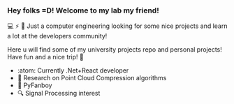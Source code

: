 ### Hey folks =D! Welcome to my lab my friend!

<!--
**Shothogun/Shothogun** is a ✨ _special_ ✨ repository because its `README.md` (this file) appears on your GitHub profile.
- 🌱 I’m currently learning ...
- 👯 I’m looking to collaborate on ...
- 🤔 I’m looking for help with ...
- 💬 Ask me about ...
- 📫 How to reach me: ...
- 😄 Pronouns: ...
- ⚡ Fun fact: ...
-->

:computer: :zap: :wrench: Just a computer engineering looking for some nice projects and learn a lot at the developers community! 

Here u will find some of my university projects repo and personal projects! Have fun and a nice trip! :frog:

- :atom: Currently .Net+React developer
- :gem:	Research on Point Cloud Compression algorithms
- :snake: PyFanboy
- :mag: Signal Processing interest


